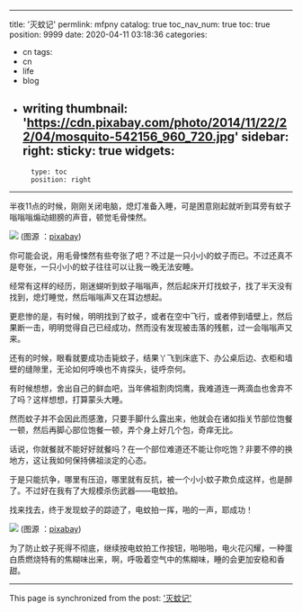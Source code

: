 
---
title: '灭蚊记'
permlink: mfpny
catalog: true
toc_nav_num: true
toc: true
position: 9999
date: 2020-04-11 03:18:36
categories:
- cn
tags:
- cn
- life
- blog
- writing
thumbnail: 'https://cdn.pixabay.com/photo/2014/11/22/22/04/mosquito-542156_960_720.jpg'
sidebar:
    right:
        sticky: true
widgets:
    -
        type: toc
        position: right
---


半夜11点的时候，刚刚关闭电脑，熄灯准备入睡，可是困意刚起就听到耳旁有蚊子嗡嗡嗡煽动翅膀的声音，顿觉毛骨悚然。

![](https://cdn.pixabay.com/photo/2014/11/22/22/04/mosquito-542156_960_720.jpg)
(图源 ：[pixabay](https://pixabay.com/))


你可能会说，用毛骨悚然有些夸张了吧？不过是一只小小的蚊子而已。不过还真不是夸张，一只小小的蚊子往往可以让我一晚无法安睡。

经常有这样的经历，刚迷蝴听到蚊子嗡嗡声，然后起床开灯找蚊子，找了半天没有找到，熄灯睡觉，然后嗡嗡声又在耳边想起。

更悲惨的是，有时候，明明找到了蚊子，或者在空中飞行，或者停到墙壁上，然后果断一击，明明觉得自己已经成功，然而没有发现被击落的残骸，过一会嗡嗡声又来。

还有的时候，眼看就要成功击毙蚊子，结果丫飞到床底下、办公桌后边、衣柜和墙壁的缝隙里，无论如何呼唤也不肯探头，徒呼奈何。

有时候想想，舍出自己的鲜血吧，当年佛祖割肉饲鹰，我难道连一两滴血也舍弃不了吗？这样想想，打算蒙头大睡。

然而蚊子并不会因此而感激，只要手脚什么露出来，他就会在诸如指关节部位饱餐一顿，然后再脚心部位饱餐一顿，弄个身上好几个包，奇痒无比。

话说，你就餐就不能好好就餐吗？在一个部位难道还不能让你吃饱？非要不停的换地方，这让我如何保持佛祖淡定的心态。

于是只能抗争，哪里有压迫，哪里就有反抗，被一个小小蚊子欺负成这样，也是醉了。不过好在我有了大规模杀伤武器——电蚊拍。

找来找去，终于发现蚊子的踪迹了，电蚊拍一挥，啪的一声，耶成功！

![](https://cdn.pixabay.com/photo/2012/05/18/21/45/tiger-mosquito-49141_960_720.jpg)
(图源 ：[pixabay](https://pixabay.com/))


为了防止蚊子死得不彻底，继续按电蚊拍工作按钮，啪啪啪，电火花闪耀，一种蛋白质燃烧特有的焦糊味出来，啊，呼吸着空气中的焦糊味，睡的会更加安稳和香甜。

- - -

This page is synchronized from the post: ['灭蚊记'](https://steemit.com/@oflyhigh/mfpny)
